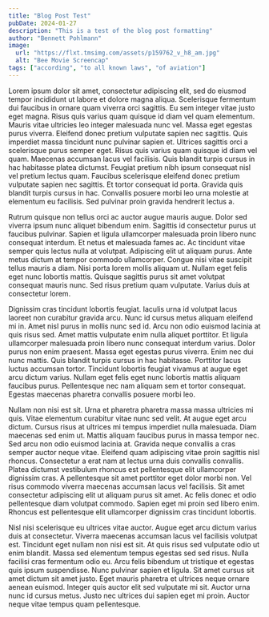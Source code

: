 ```yaml
---
title: "Blog Post Test"
pubDate: 2024-01-27
description: "This is a test of the blog post formatting"
author: "Bennett Pohlmann"
image:
  url: "https://flxt.tmsimg.com/assets/p159762_v_h8_am.jpg"
  alt: "Bee Movie Screencap"
tags: ["according", "to all known laws", "of aviation"]
---
```

Lorem ipsum dolor sit amet, consectetur adipiscing elit, sed do eiusmod tempor incididunt ut labore et dolore magna aliqua. Scelerisque fermentum dui faucibus in ornare quam viverra orci sagittis. Eu sem integer vitae justo eget magna. Risus quis varius quam quisque id diam vel quam elementum. Mauris vitae ultricies leo integer malesuada nunc vel. Massa eget egestas purus viverra. Eleifend donec pretium vulputate sapien nec sagittis. Quis imperdiet massa tincidunt nunc pulvinar sapien et. Ultrices sagittis orci a scelerisque purus semper eget. Risus quis varius quam quisque id diam vel quam. Maecenas accumsan lacus vel facilisis. Quis blandit turpis cursus in hac habitasse platea dictumst. Feugiat pretium nibh ipsum consequat nisl vel pretium lectus quam. Faucibus scelerisque eleifend donec pretium vulputate sapien nec sagittis. Et tortor consequat id porta. Gravida quis blandit turpis cursus in hac. Convallis posuere morbi leo urna molestie at elementum eu facilisis. Sed pulvinar proin gravida hendrerit lectus a.

Rutrum quisque non tellus orci ac auctor augue mauris augue. Dolor sed viverra ipsum nunc aliquet bibendum enim. Sagittis id consectetur purus ut faucibus pulvinar. Sapien et ligula ullamcorper malesuada proin libero nunc consequat interdum. Et netus et malesuada fames ac. Ac tincidunt vitae semper quis lectus nulla at volutpat. Adipiscing elit ut aliquam purus. Ante metus dictum at tempor commodo ullamcorper. Congue nisi vitae suscipit tellus mauris a diam. Nisi porta lorem mollis aliquam ut. Nullam eget felis eget nunc lobortis mattis. Quisque sagittis purus sit amet volutpat consequat mauris nunc. Sed risus pretium quam vulputate. Varius duis at consectetur lorem.

Dignissim cras tincidunt lobortis feugiat. Iaculis urna id volutpat lacus laoreet non curabitur gravida arcu. Nunc id cursus metus aliquam eleifend mi in. Amet nisl purus in mollis nunc sed id. Arcu non odio euismod lacinia at quis risus sed. Amet mattis vulputate enim nulla aliquet porttitor. Et ligula ullamcorper malesuada proin libero nunc consequat interdum varius. Dolor purus non enim praesent. Massa eget egestas purus viverra. Enim nec dui nunc mattis. Quis blandit turpis cursus in hac habitasse. Porttitor lacus luctus accumsan tortor. Tincidunt lobortis feugiat vivamus at augue eget arcu dictum varius. Nullam eget felis eget nunc lobortis mattis aliquam faucibus purus. Pellentesque nec nam aliquam sem et tortor consequat. Egestas maecenas pharetra convallis posuere morbi leo.

Nullam non nisi est sit. Urna et pharetra pharetra massa massa ultricies mi quis. Vitae elementum curabitur vitae nunc sed velit. At augue eget arcu dictum. Cursus risus at ultrices mi tempus imperdiet nulla malesuada. Diam maecenas sed enim ut. Mattis aliquam faucibus purus in massa tempor nec. Sed arcu non odio euismod lacinia at. Gravida neque convallis a cras semper auctor neque vitae. Eleifend quam adipiscing vitae proin sagittis nisl rhoncus. Consectetur a erat nam at lectus urna duis convallis convallis. Platea dictumst vestibulum rhoncus est pellentesque elit ullamcorper dignissim cras. A pellentesque sit amet porttitor eget dolor morbi non. Vel risus commodo viverra maecenas accumsan lacus vel facilisis. Sit amet consectetur adipiscing elit ut aliquam purus sit amet. Ac felis donec et odio pellentesque diam volutpat commodo. Sapien eget mi proin sed libero enim. Rhoncus est pellentesque elit ullamcorper dignissim cras tincidunt lobortis.

Nisl nisi scelerisque eu ultrices vitae auctor. Augue eget arcu dictum varius duis at consectetur. Viverra maecenas accumsan lacus vel facilisis volutpat est. Tincidunt eget nullam non nisi est sit. At quis risus sed vulputate odio ut enim blandit. Massa sed elementum tempus egestas sed sed risus. Nulla facilisi cras fermentum odio eu. Arcu felis bibendum ut tristique et egestas quis ipsum suspendisse. Nunc pulvinar sapien et ligula. Sit amet cursus sit amet dictum sit amet justo. Eget mauris pharetra et ultrices neque ornare aenean euismod. Integer quis auctor elit sed vulputate mi sit. Auctor urna nunc id cursus metus. Justo nec ultrices dui sapien eget mi proin. Auctor neque vitae tempus quam pellentesque.